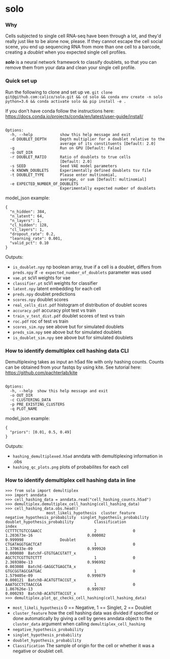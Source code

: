 # solo
### Why
Cells subjected to single cell RNA-seq have been through a lot, and they'd really just like to be alone now, please. If they cannot escape the cell social scene, you end up sequencing RNA from more than one cell to a barcode, creating a *doublet* when you expected single cell profiles.

**_solo_** is a neural network framework to classify doublets, so that you can remove them from your data and clean your single cell profile.

### Quick set up
Run the following to clone and set up ve.
`git clone git@github.com:calico/solo.git && cd solo && conda env create -n solo  python=3.6 && conda activate solo && pip install -e .`

If you don't have conda follow the instructions here: https://docs.conda.io/projects/conda/en/latest/user-guide/install/

```Usage: solo [options] <model_json> <data_file>

Options:
  -h, --help            show this help message and exit
  -d DOUBLET_DEPTH      Depth multiplier for a doublet relative to the
                        average of its constituents [Default: 2.0]
  -g                    Run on GPU [Default: False]
  -o OUT_DIR            
  -r DOUBLET_RATIO      Ratio of doublets to true cells
                        [Default: 2.0]
  -s SEED               Seed VAE model parameters
  -k KNOWN_DOUBLETS     Experimentally defined doublets tsv file
  -t DOUBLET_TYPE       Please enter multinomial,
                        average, or sum [Default: multinomial]
  -e EXPECTED_NUMBER_OF_DOUBLETS
                        Experimentally expected number of doublets
```
                        
model_json example:
```
{
  "n_hidden": 384,
  "n_latent": 64,
  "n_layers": 1,
  "cl_hidden": 128,
  "cl_layers": 1,
  "dropout_rate": 0.2,
  "learning_rate": 0.001,
  "valid_pct": 0.10
}
```

Outputs:
* `is_doublet.npy`  np boolean array, true if a cell is a doublet, differs from `preds.npy` if `-e expected_number_of_doublets` parameter was used
* `vae.pt` scVI weights for vae
* `classifier.pt` scVI weights for classifier
* `latent.npy` latent embedding for each cell             
* `preds.npy` doublet predictions
* `scores.npy`	doublet scores
* `real_cells_dist.pdf` histogram of distribution of doublet scores
*  `accuracy.pdf` accuracy plot test vs train
*  `train_v_test_dist.pdf` doublet scores of test vs train
*  `roc.pdf`	roc of test vs train
*  `scores_sim.npy` see above but for simulated doublets
*  `preds_sim.npy`	see above but for simulated doublets
*  `is_doublet_sim.npy` see above but for simulated doublets


### How to identify demultiplex cell hashing data CLI

Demultiplexing takes as input an h5ad file with only hashing counts. Counts can be obtained from your fastqs by using kite. See tutorial here: https://github.com/pachterlab/kite

```Usage: demultiplex [options] <model_json> <cell_hashing_data_file>

Options:
  -h, --help  show this help message and exit
  -o OUT_DIR            
  -c CLUSTERING_DATA    
  -p PRE_EXISTING_CLUSTERS
  -q PLOT_NAME   
```

model_json example:
```
{
  "priors": [0.01, 0.5, 0.49]
}
```

Outputs: 
*  `hashing_demultiplexed.h5ad` anndata with demultiplexing information in .obs
*  `hashing_qc_plots.png` plots of probabilites for each cell


### How to identify demultiplex cell hashing data in line

```
>>> from solo import demultiplex
>>> import anndata
>>> cell_hashing_data = anndata.read("cell_hashing_counts.h5ad")
>>> demultiplex.demultiplex_cell_hashing(cell_hashing_data) 
>>> cell_hashing_data.obs.head()
                  most_likeli_hypothesis  cluster_feature  negative_hypothesis_probability  singlet_hypothesis_probability  doublet_hypothesis_probability         Classification
index                                                                                                                                                                            
CCTTTCTGTCCGAACC                       2                0                     1.203673e-16                        0.000002                        0.999998                Doublet
CTGATAGGTGACTCAT                       1                0                     1.370633e-09                        0.999920                        0.000080  BatchF-GTGTGACGTATT_x
AGCTCTCGTTGTCTTT                       1                0                     2.369380e-13                        0.996992                        0.003008  BatchE-GAGGCTGAGCTA_x
GTGCGGTAGCGATGAC                       1                0                     1.579405e-09                        0.999879                        0.000121  BatchB-ACATGTTACCGT_x
AAATGCCTCTAACCGA                       1                0                     1.867626e-13                        0.999707                        0.000293  BatchB-ACATGTTACCGT_x
>>> demultiplex.plot_qc_checks_cell_hashing(cell_hashing_data)
```


* `most_likeli_hypothesis` 0 == Negative, 1 == Singlet, 2 == Doublet
* `cluster_feature` how the cell hashing data was divided if specified or done automatically by giving a cell by genes anndata object to the `cluster_data` argument when calling `demultiplex_cell_hashing`
* `negative_hypothesis_probability`  
* `singlet_hypothesis_probability`  
* `doublet_hypothesis_probability`         
* `Classification` The sample of origin for the cell or whether it was a negative or doublet cell.
